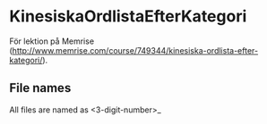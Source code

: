 # KinesiskaOrdlistaEfterKategori
För lektion på Memrise (http://www.memrise.com/course/749344/kinesiska-ordlista-efter-kategori/).

## File names
All files are named as <3-digit-number>_<title>.txt, one for each level in the course. For files whose level is not decided, xxx is used for the <3-digit-number> part. And there is a "xxx_unsorted.txt" to hold all word entries that have not been moved to a level.

## File formats
* each line is one word entry
* each word entry has 5 columns: mandarin, swedish, pinyin, anteckningar, ordklass
* columns are seperated with one tab

## Pinyin
[This great site](https://chinese.yabla.com/chinese-pinyin-chart.php) with audio can be really useful.

All pinyin are marked with tone (1 to 4), if it is ommitted, then it is an unstressed syllable. Also the tones are marked as how they would be pronounced colloquial. So tone changes are taken into consideration. E.g. yi1 will change to yi4 before a syllable with the third tone: yi4bai3.
